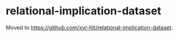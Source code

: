 # relational-implication-dataset

Moved to https://github.com/xvr-hlt/relational-implication-dataset.
